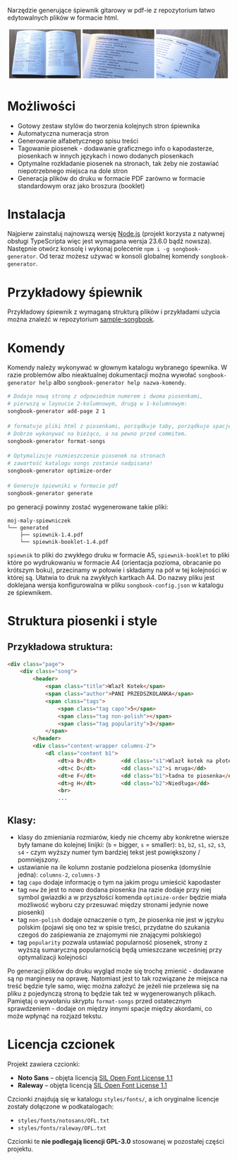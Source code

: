 Narzędzie generujące śpiewnik gitarowy w pdf-ie z repozytorium łatwo edytowalnych plików w formacie html.

![Przykładowy wydrukowany śpiewnik](preview.jpg)

# Możliwości
* Gotowy zestaw stylów do tworzenia kolejnych stron śpiewnika
* Automatyczna numeracja stron
* Generowanie alfabetycznego spisu treści
* Tagowanie piosenek - dodawanie graficznego info o kapodasterze, piosenkach w innych językach i nowo dodanych piosenkach
* Optymalne rozkładanie piosenek na stronach, tak żeby nie zostawiać niepotrzebnego miejsca na dole stron
* Generacja plików do druku w formacie PDF zarówno w formacie standardowym oraz jako broszura (booklet)

# Instalacja
Najpierw zainstaluj najnowszą wersję [Node.js](https://nodejs.org/en/download) (projekt korzysta z natywnej obsługi TypeScripta więc jest wymagana wersja 23.6.0 bądź nowsza). Następnie otwórz konsolę i wykonaj polecenie `npm i -g songbook-generator`. Od teraz możesz używać w konsoli globalnej komendy `songbook-generator`.

# Przykładowy śpiewnik
Przykładowy śpiewnik z wymaganą strukturą plików i przykładami użycia można znaleźć w repozytorium  [sample-songbook](https://github.com/bogzio/sample-songbook).

# Komendy
Komendy należy wykonywać w głownym katalogu wybranego śpewnika. W razie problemów albo nieaktualnej dokumentacji można wywołać `songbook-generator help` albo `songbook-generator help nazwa-komendy`.

```bash
# Dodaje nową stronę z odpowiednim numerem i dwoma piosenkami,
# pierwszą w layoucie 2-kolumnowym, drugą w 1-kolumnowym:
songbook-generator add-page 2 1

# formatuje pliki html z piosenkami, porządkuje taby, porządkuje spacje między akordami itp.
# Dobrze wykonywać na bieżąco, a na pewno przed commitem.
songbook-generator format-songs

# Optymalizuje rozmieszczenie piosenek na stronach
# zawartość katalogu songs zostanie nadpisana!
songbook-generator optimize-order

# Generuje śpiewniki w formacie pdf
songbook-generator generate
```

po generacji powinny zostać wygenerowane takie pliki:
```
moj-maly-spiewniczek
└── generated
    ├── spiewnik-1.4.pdf
    └── spiewnik-booklet-1.4.pdf
```
`spiewnik` to pliki do zwykłego druku w formacie A5, `spiewnik-booklet` to pliki które po wydrukowaniu w formacie A4 (orientacja pozioma, obracanie po krótszym boku), przecinamy w połowie i składamy na pół w tej kolejności w której są. Ułatwia to druk na zwykłych kartkach A4. Do nazwy pliku jest doklejana wersja konfigurowalna w pliku `songbook-config.json` w katalogu ze śpiewnikem.

# Struktura piosenki i style

## Przykładowa struktura:
```html
<div class="page">
    <div class="song">
        <header>
            <span class="title">Wlazł Kotek</span>
            <span class="author">PANI PRZEDSZKOLANKA</span>
            <span class="tags">
                <span class="tag capo">5</span>
                <span class="tag non-polish"></span>
                <span class="tag popularity">3</span>
            </span>
        </header>
        <div class="content-wrapper columns-2">
            <dl class="content b1">
                <dt>a B</dt>		<dd class="s1">Wlazł kotek na płotek</dd>
                <dt>c D</dt>		<dd class="s2">i mruga</dd>
                <dt>e F</dt>		<dd class="b1">ładna to piosenka</dd>
                <dt>g H</dt>		<dd class="b2">Niedługa</dd>
                <br>
                ...
```
## Klasy:
* klasy do zmieniania rozmiarów, kiedy nie chcemy aby konkretne wiersze były łamane do kolejnej linijki: (`b` = bigger, `s` = smaller): `b1`, `b2`, `s1`, `s2`, `s3`, `s4` - czym wyższy numer tym bardziej tekst jest powiększony / pomniejszony.
* ustawianie na ile kolumn zostanie podzielona piosenka (domyślnie jedna): `columns-2`, `columns-3`
* tag `capo` dodaje informację o tym na jakim progu umieścić kapodaster
* tag `new` że jest to nowo dodana piosenka (na razie dodaje przy niej symbol gwiazdki a w przyszłości komenda `optimize-order` będzie miała możliwość wyboru czy przesuwać między stronami jedynie nowe piosenki)
* tag `non-polish` dodaje oznaczenie o tym, że piosenka nie jest w języku polskim (pojawi się ono tez w spisie treści, przydatne do szukania czegoś do zaśpiewania ze znajomymi nie znającymi polskiego)
* tag `popularity` pozwala ustawiać popularność piosenek, strony z wyższą sumaryczną popularnością będą umieszczane wcześniej przy optymalizacji kolejności

Po generacji plików do druku wygląd może się trochę zmienić - dodawane są np marginesy na oprawę. Natomiast jest to tak rozwiązane że miejsca na treść będzie tyle samo, więc można założyć że jeżeli nie przelewa się na pliku z pojedynczą stroną to będzie tak też w wygenerowanych plikach. Pamiętaj o wywołaniu skryptu `format-songs` przed ostatecznym sprawdzeniem - dodaje on między innymi spacje między akordami, co może wpłynąć na rozjazd tekstu.

# Licencja czcionek

Projekt zawiera czcionki:

- **Noto Sans** – objęta licencją [SIL Open Font License 1.1](https://scripts.sil.org/OFL)
- **Raleway** – objęta licencją [SIL Open Font License 1.1](https://scripts.sil.org/OFL)

Czcionki znajdują się w katalogu `styles/fonts/`, a ich oryginalne licencje zostały dołączone w podkatalogach:
- `styles/fonts/notosans/OFL.txt`
- `styles/fonts/raleway/OFL.txt`

Czcionki te **nie podlegają licencji GPL-3.0** stosowanej w pozostałej części projektu.
